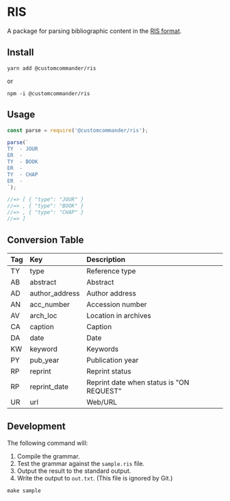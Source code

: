 # RIS

A package for parsing bibliographic content in the [RIS format][ris-file-format].

[ris-file-format]: https://en.wikipedia.org/wiki/RIS_(file_format)

## Install

```
yarn add @customcommander/ris
```

or

```
npm -i @customcommander/ris
```

## Usage

```javascript
const parse = require('@customcommander/ris');

parse(`
TY  - JOUR
ER  - 
TY  - BOOK
ER  - 
TY  - CHAP
ER  - 
`);

//=> [ { "type": "JOUR" }
//=> , { "type": "BOOK" }
//=> , { "type": "CHAP" }
//=> ]
```

## Conversion Table

| Tag | Key            | Description                              |
|:----|:---------------|:-----------------------------------------|
| TY  | type           | Reference type                           |
| AB  | abstract       | Abstract                                 |
| AD  | author_address | Author address                           |
| AN  | acc_number     | Accession number                         |
| AV  | arch_loc       | Location in archives                     |
| CA  | caption        | Caption                                  |
| DA  | date           | Date                                     |
| KW  | keyword        | Keywords                                 |
| PY  | pub_year       | Publication year                         |
| RP  | reprint        | Reprint status                           |
| RP  | reprint_date   | Reprint date when status is "ON REQUEST" |
| UR  | url            | Web/URL                                  |

## Development

The following command will:

1.  Compile the grammar.
2.  Test the grammar against the `sample.ris` file.
3.  Output the result to the standard output.
4.  Write the output to `out.txt`. (This file is ignored by Git.)

```
make sample
```
